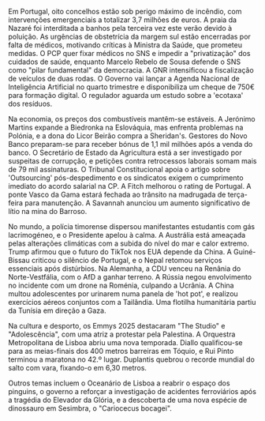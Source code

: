 Em Portugal, oito concelhos estão sob perigo máximo de incêndio, com intervenções emergenciais a totalizar 3,7 milhões de euros. A praia da Nazaré foi interditada a banhos pela terceira vez este verão devido à poluição. As urgências de obstetrícia da margem sul estão encerradas por falta de médicos, motivando críticas à Ministra da Saúde, que prometeu medidas. O PCP quer fixar médicos no SNS e impedir a "privatização" dos cuidados de saúde, enquanto Marcelo Rebelo de Sousa defende o SNS como "pilar fundamental" da democracia. A GNR intensificou a fiscalização de veículos de duas rodas. O Governo vai lançar a Agenda Nacional de Inteligência Artificial no quarto trimestre e disponibiliza um cheque de 750€ para formação digital. O regulador aguarda um estudo sobre a 'ecotaxa' dos resíduos.

Na economia, os preços dos combustíveis mantêm-se estáveis. A Jerónimo Martins expande a Biedronka na Eslováquia, mas enfrenta problemas na Polónia, e a dona do Licor Beirão compra a Sheridan's. Gestores do Novo Banco preparam-se para receber bónus de 1,1 mil milhões após a venda do banco. O Secretário de Estado da Agricultura está a ser investigado por suspeitas de corrupção, e petições contra retrocessos laborais somam mais de 79 mil assinaturas. O Tribunal Constitucional apoia o artigo sobre 'Outsourcing' pós-despedimento e os sindicatos exigem o cumprimento imediato do acordo salarial na CP. A Fitch melhorou o rating de Portugal. A ponte Vasco da Gama estará fechada ao trânsito na madrugada de terça-feira para manutenção. A Savannah anunciou um aumento significativo de lítio na mina do Barroso.

No mundo, a polícia timorense dispersou manifestantes estudantis com gás lacrimogéneo, e o Presidente apelou à calma. A Austrália está ameaçada pelas alterações climáticas com a subida do nível do mar e calor extremo. Trump afirmou que o futuro do TikTok nos EUA depende da China. A Guiné-Bissau criticou o silêncio de Portugal, e o Nepal retomou serviços essenciais após distúrbios. Na Alemanha, a CDU venceu na Renânia do Norte-Vestfália, com o AfD a ganhar terreno. A Rússia negou envolvimento no incidente com um drone na Roménia, culpando a Ucrânia. A China multou adolescentes por urinarem numa panela de 'hot pot', e realizou exercícios aéreos conjuntos com a Tailândia. Uma flotilha humanitária partiu da Tunísia em direção a Gaza.

Na cultura e desporto, os Emmys 2025 destacaram "The Studio" e "Adolescência", com uma atriz a protestar pela Palestina. A Orquestra Metropolitana de Lisboa abriu uma nova temporada. Diallo qualificou-se para as meias-finais dos 400 metros barreiras em Tóquio, e Rui Pinto terminou a maratona no 42.º lugar. Duplantis quebrou o recorde mundial do salto com vara, fixando-o em 6,30 metros.

Outros temas incluem o Oceanário de Lisboa a reabrir o espaço dos pinguins, o governo a reforçar a investigação de acidentes ferroviários após a tragédia do Elevador da Glória, e a descoberta de uma nova espécie de dinossauro em Sesimbra, o "Cariocecus bocagei".